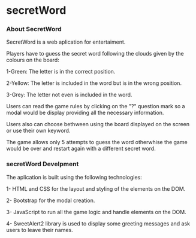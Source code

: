# secretWord

### About SecretWord

SecretWord is a web aplication for entertaiment.

Players have to guess the secret word following the clouds given by the colours on the board:

1-Green: The letter is in the correct position.

2-Yellow: The letter is included in the word but is in the wrong position.

3-Grey: The letter not even is included in the word.

Users can read the game rules by clicking on the "?" question mark so a modal would be display providing all the necessary information.

Users also can choose bethween using the board displayed on the screen or use their own keyword.

The game allows only 5 attempts to guess the word otherwhise the game would be over and restart again with a different secret word.

### secretWord Develpment

The aplication is built using the following technologies:

1- HTML and CSS for the layout and styling of the elements on the DOM.

2- Bootstrap for the modal creation.

3- JavaScript to run all the game logic and handle elements on the DOM.

4- SweetAlert2 library is used to display some greeting messages and ask users to leave their names.